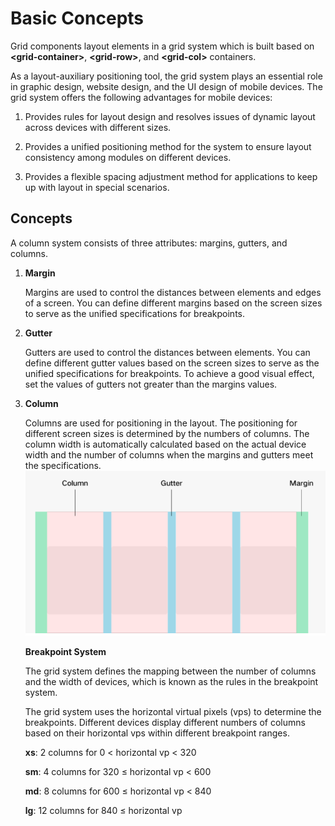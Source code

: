 # Basic Concepts<a name="EN-US_TOPIC_0000001127284864"></a>

Grid components layout elements in a grid system which is built based on  **<grid-container\>**,  **<grid-row\>**, and  **<grid-col\>**  containers.

As a layout-auxiliary positioning tool, the grid system plays an essential role in graphic design, website design, and the UI design of mobile devices. The grid system offers the following advantages for mobile devices:

1.  Provides rules for layout design and resolves issues of dynamic layout across devices with different sizes.

2.  Provides a unified positioning method for the system to ensure layout consistency among modules on different devices.

3.  Provides a flexible spacing adjustment method for applications to keep up with layout in special scenarios.


## Concepts<a name="section1429110563714"></a>

A column system consists of three attributes: margins, gutters, and columns.

1.  **Margin**

    Margins are used to control the distances between elements and edges of a screen. You can define different margins based on the screen sizes to serve as the unified specifications for breakpoints.

2.  **Gutter**

    Gutters are used to control the distances between elements. You can define different gutter values based on the screen sizes to serve as the unified specifications for breakpoints. To achieve a good visual effect, set the values of gutters not greater than the margins values.

3.  **Column**

    Columns are used for positioning in the layout. The positioning for different screen sizes is determined by the numbers of columns. The column width is automatically calculated based on the actual device width and the number of columns when the margins and gutters meet the specifications.  ![](figures/en-us_image_0000001127125136.png)

    **Breakpoint System**

    The grid system defines the mapping between the number of columns and the width of devices, which is known as the rules in the breakpoint system.

    The grid system uses the horizontal virtual pixels \(vps\) to determine the breakpoints. Different devices display different numbers of columns based on their horizontal vps within different breakpoint ranges.

    **xs**: 2 columns for 0 < horizontal vp < 320

    **sm**: 4 columns for 320 ≤ horizontal vp < 600

    **md**: 8 columns for 600 ≤ horizontal vp < 840

    **lg**: 12 columns for 840 ≤ horizontal vp

